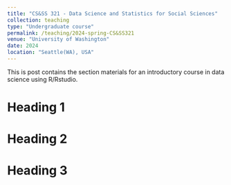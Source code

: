 ```yaml
---
title: "CS&SS 321 - Data Science and Statistics for Social Sciences"
collection: teaching
type: "Undergraduate course"
permalink: /teaching/2024-spring-CS&SS321
venue: "University of Washington"
date: 2024
location: "Seattle(WA), USA"
---
```


This is post contains the section materials for an introductory course in data science using R/Rstudio.

Heading 1
======

Heading 2
======

Heading 3
======